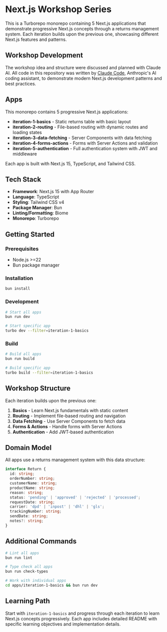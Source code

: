 # Next.js Workshop Series

This is a Turborepo monorepo containing 5 Next.js applications that demonstrate progressive Next.js concepts through a returns management system. Each iteration builds upon the previous one, showcasing different Next.js features and patterns.

## Workshop Development

The workshop idea and structure were discussed and planned with Claude AI. All code in this repository was written by [Claude Code](https://claude.ai/code), Anthropic's AI coding assistant, to demonstrate modern Next.js development patterns and best practices.

## Apps

This monorepo contains 5 progressive Next.js applications:

- **iteration-1-basics** - Static returns table with basic layout
- **iteration-2-routing** - File-based routing with dynamic routes and loading states  
- **iteration-3-data-fetching** - Server Components with data fetching
- **iteration-4-forms-actions** - Forms with Server Actions and validation
- **iteration-5-authentication** - Full authentication system with JWT and middleware

Each app is built with Next.js 15, TypeScript, and Tailwind CSS.

## Tech Stack

- **Framework**: Next.js 15 with App Router
- **Language**: TypeScript
- **Styling**: Tailwind CSS v4
- **Package Manager**: Bun
- **Linting/Formatting**: Biome
- **Monorepo**: Turborepo

## Getting Started

### Prerequisites
- Node.js >=22
- Bun package manager

### Installation

```bash
bun install
```

### Development

```bash
# Start all apps
bun run dev

# Start specific app
turbo dev --filter=iteration-1-basics
```

### Build

```bash
# Build all apps
bun run build

# Build specific app
turbo build --filter=iteration-1-basics
```

## Workshop Structure

Each iteration builds upon the previous one:

1. **Basics** - Learn Next.js fundamentals with static content
2. **Routing** - Implement file-based routing and navigation
3. **Data Fetching** - Use Server Components to fetch data
4. **Forms & Actions** - Handle forms with Server Actions
5. **Authentication** - Add JWT-based authentication

## Domain Model

All apps use a returns management system with this data structure:

```typescript
interface Return {
  id: string;
  orderNumber: string;
  customerName: string;
  productName: string;
  reason: string;
  status: 'pending' | 'approved' | 'rejected' | 'processed';
  requestDate: string;
  carrier: 'dpd' | 'inpost' | 'dhl' | 'gls';
  trackingNumber: string;
  sendDate: string;
  notes?: string;
}
```

## Additional Commands

```bash
# Lint all apps
bun run lint

# Type check all apps
bun run check-types

# Work with individual apps
cd apps/iteration-1-basics && bun run dev
```

## Learning Path

Start with `iteration-1-basics` and progress through each iteration to learn Next.js concepts progressively. Each app includes detailed README with specific learning objectives and implementation details.
